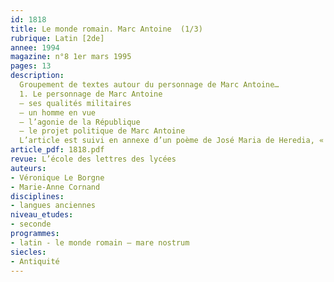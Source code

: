 ```yaml
---
id: 1818
title: Le monde romain. Marc Antoine  (1/3)
rubrique: Latin [2de]
annee: 1994
magazine: n°8 1er mars 1995
pages: 13
description: 
  Groupement de textes autour du personnage de Marc Antoine…
  1. Le personnage de Marc Antoine
  – ses qualités militaires
  – un homme en vue
  – l’agonie de la République
  – le projet politique de Marc Antoine
  L’article est suivi en annexe d’un poème de José Maria de Heredia, « Soir de bataille » (« Les Trophées »), d’une chronologie de la vie de Marc Antoine et d’une bibliographie.
article_pdf: 1818.pdf
revue: L’école des lettres des lycées
auteurs:
- Véronique Le Borgne
- Marie-Anne Cornand
disciplines:
- langues anciennes
niveau_etudes:
- seconde
programmes:
- latin - le monde romain – mare nostrum
siecles:
- Antiquité
---
```

